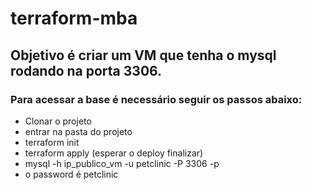 # terraform-mba

## Objetivo é criar um VM que tenha o mysql rodando na porta 3306.

### Para acessar a base é necessário seguir os passos abaixo:

* Clonar o projeto
* entrar na pasta do projeto
* terraform init
* terraform apply (esperar o deploy finalizar)
* mysql -h ip_publico_vm -u petclinic -P 3306 -p
* o password é petclinic

